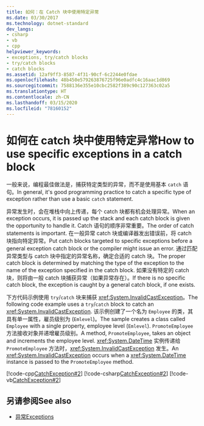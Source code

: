 ```yaml
---
title: 如何：在 Catch 块中使用特定异常
ms.date: 03/30/2017
ms.technology: dotnet-standard
dev_langs:
- csharp
- vb
- cpp
helpviewer_keywords:
- exceptions, try/catch blocks
- try/catch blocks
- catch blocks
ms.assetid: 12af9ff3-8587-4f31-90cf-6c2244e0fdae
ms.openlocfilehash: 48b450e579263876725f96e0adfc4c16aac1d869
ms.sourcegitcommit: 7588136e355e10cbc2582f389c90c127363c02a5
ms.translationtype: HT
ms.contentlocale: zh-CN
ms.lasthandoff: 03/15/2020
ms.locfileid: "78160152"
---
```

# <a name="how-to-use-specific-exceptions-in-a-catch-block"></a><span data-ttu-id="34969-102">如何在 catch 块中使用特定异常</span><span class="sxs-lookup"><span data-stu-id="34969-102">How to use specific exceptions in a catch block</span></span>

<span data-ttu-id="34969-103">一般来说，编程最佳做法是，捕获特定类型的异常，而不是使用基本 `catch` 语句。</span><span class="sxs-lookup"><span data-stu-id="34969-103">In general, it's good programming practice to catch a specific type of exception rather than use a basic `catch` statement.</span></span>

<span data-ttu-id="34969-104">异常发生时，会在堆栈中向上传递，每个 catch 块都有机会处理异常。</span><span class="sxs-lookup"><span data-stu-id="34969-104">When an exception occurs, it is passed up the stack and each catch block is given the opportunity to handle it.</span></span> <span data-ttu-id="34969-105">Catch 语句的顺序非常重要。</span><span class="sxs-lookup"><span data-stu-id="34969-105">The order of catch statements is important.</span></span> <span data-ttu-id="34969-106">在一般异常 catch 块或编译器发出错误前，将 catch 块指向特定异常。</span><span class="sxs-lookup"><span data-stu-id="34969-106">Put catch blocks targeted to specific exceptions before a general exception catch block or the compiler might issue an error.</span></span> <span data-ttu-id="34969-107">通过匹配异常类型与 catch 块中指定的异常名称，确定合适的 catch 块。</span><span class="sxs-lookup"><span data-stu-id="34969-107">The proper catch block is determined by matching the type of the exception to the name of the exception specified in the catch block.</span></span> <span data-ttu-id="34969-108">如果没有特定的 catch 块，则将由一般 catch 块捕获异常（如果异常存在）。</span><span class="sxs-lookup"><span data-stu-id="34969-108">If there is no specific catch block, the exception is caught by a general catch block, if one exists.</span></span>

<span data-ttu-id="34969-109">下方代码示例使用 `try`/`catch` 块来捕获 <xref:System.InvalidCastException>。</span><span class="sxs-lookup"><span data-stu-id="34969-109">The following code example uses a `try`/`catch` block to catch an <xref:System.InvalidCastException>.</span></span> <span data-ttu-id="34969-110">该示例创建了一个名为 `Employee` 的类，其具有单一属性，雇员级别为 (`Emlevel`)。</span><span class="sxs-lookup"><span data-stu-id="34969-110">The sample creates a class called `Employee` with a single property, employee level (`Emlevel`).</span></span> <span data-ttu-id="34969-111">`PromoteEmployee` 方法接收对象并递增雇员级别。</span><span class="sxs-lookup"><span data-stu-id="34969-111">A method, `PromoteEmployee`, takes an object and increments the employee level.</span></span> <span data-ttu-id="34969-112"><xref:System.DateTime> 实例传递给 `PromoteEmployee` 方法时，<xref:System.InvalidCastException> 发生。</span><span class="sxs-lookup"><span data-stu-id="34969-112">An <xref:System.InvalidCastException> occurs when a <xref:System.DateTime> instance is passed to the `PromoteEmployee` method.</span></span>

[!code-cpp[CatchException#2](../../../samples/snippets/cpp/VS_Snippets_CLR/CatchException/CPP/catchexception1.cpp#2)]
[!code-csharp[CatchException#2](../../../samples/snippets/csharp/VS_Snippets_CLR/CatchException/CS/catchexception1.cs#2)]
[!code-vb[CatchException#2](../../../samples/snippets/visualbasic/VS_Snippets_CLR/CatchException/VB/catchexception1.vb#2)]

## <a name="see-also"></a><span data-ttu-id="34969-113">另请参阅</span><span class="sxs-lookup"><span data-stu-id="34969-113">See also</span></span>

- [<span data-ttu-id="34969-114">异常</span><span class="sxs-lookup"><span data-stu-id="34969-114">Exceptions</span></span>](index.md)
